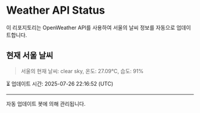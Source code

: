 
# Weather API Status

이 리포지토리는 OpenWeather API를 사용하여 서울의 날씨 정보를 자동으로 업데이트합니다.

## 현재 서울 날씨
> 서울의 현재 날씨: clear sky, 온도: 27.09°C, 습도: 91%

⏳ 업데이트 시간: 2025-07-26 22:16:52 (UTC)

---
자동 업데이트 봇에 의해 관리됩니다.

